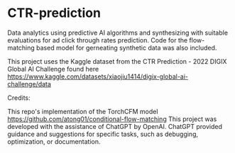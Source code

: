 # CTR-prediction
Data analytics using predictive AI algorithms and synthesizing with suitable evaluations for ad click through rates prediction. Code for the flow-matching based model for gerneating synthetic data was also included.


This project uses the Kaggle dataset from the CTR Prediction - 2022 DIGIX Global AI Challenge found here https://www.kaggle.com/datasets/xiaojiu1414/digix-global-ai-challenge/data

Credits:

This repo's implementation of the TorchCFM model https://github.com/atong01/conditional-flow-matching
This project was developed with the assistance of ChatGPT by OpenAI. ChatGPT provided guidance and suggestions for specific tasks, such as debugging, optimization, or documentation.
